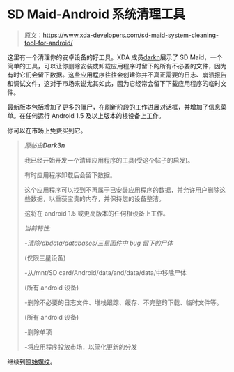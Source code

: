 # SD Maid-Android 系统清理工具

> 原文：<https://www.xda-developers.com/sd-maid-system-cleaning-tool-for-android/>

这里有一个清理你的安卓设备的好工具。XDA 成员[darkn](http://forum.xda-developers.com/member.php?u=608746)展示了 SD Maid，一个简单的工具，可以让你删除安装或卸载应用程序时留下的所有不必要的文件，因为有时它们会留下数据。这些应用程序往往会创建你并不真正需要的日志、崩溃报告和调试文件，这对于市场来说尤其如此，因为它经常会留下下载应用程序的临时文件。

最新版本包括增加了更多的僵尸，在刷新阶段的工作进展对话框，并增加了信息菜单。在任何运行 Android 1.5 及以上版本的根设备上工作。

你可以在市场上免费买到它。

> *原帖由**Dark3n***
> 
> 我已经开始开发一个清理应用程序的工具(受这个帖子的启发)。
> 
> 有时应用程序卸载后会留下数据。
> 
> 这个应用程序可以找到不再属于已安装应用程序的数据，并允许用户删除这些数据，以重获宝贵的内存，并保持您的设备整洁。
> 
> 这将在 android 1.5 或更高版本的任何根设备上工作。
> 
> *当前特性:*
> 
> *-清除/dbdata/databases/三星固件中 bug 留下的尸体*
> 
> (仅限三星设备)
> 
> -从/mnt/SD card/Android/data/and/data/data/中移除尸体
> 
> (所有 android 设备)
> 
> -删除不必要的日志文件、堆栈跟踪、缓存、不完整的下载、临时文件等。
> 
> (所有 android 设备)
> 
> -删除单项
> 
> -将应用程序投放市场，以简化更新的分发

继续到[原始螺纹](http://forum.xda-developers.com/showthread.php?p=12482608#post12482608)。
